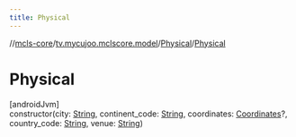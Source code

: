 ```yaml
---
title: Physical
---
```

//[mcls-core](../../../index.html)/[tv.mycujoo.mclscore.model](../index.html)/[Physical](index.html)/[Physical](-physical.html)



# Physical



[androidJvm]\
constructor(city: [String](https://kotlinlang.org/api/latest/jvm/stdlib/kotlin/-string/index.html), continent_code: [String](https://kotlinlang.org/api/latest/jvm/stdlib/kotlin/-string/index.html), coordinates: [Coordinates](../-coordinates/index.html)?, country_code: [String](https://kotlinlang.org/api/latest/jvm/stdlib/kotlin/-string/index.html), venue: [String](https://kotlinlang.org/api/latest/jvm/stdlib/kotlin/-string/index.html))




